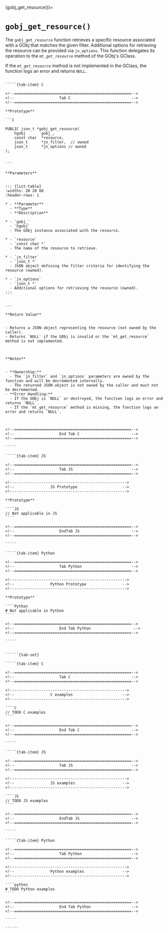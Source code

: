 

<!-- ============================================================== -->
(gobj_get_resource())=
# `gobj_get_resource()`
<!-- ============================================================== -->


The `gobj_get_resource` function retrieves a specific resource associated with a GObj that matches the given filter. Additional options for retrieving the resource can be provided via `jn_options`. This function delegates its operation to the `mt_get_resource` method of the GObj's GClass.

If the `mt_get_resource` method is not implemented in the GClass, the function logs an error and returns `NULL`.

        

<!------------------------------------------------------------>
<!--                    Prototypes                          -->
<!------------------------------------------------------------>

``````{tab-set}

`````{tab-item} C

<!--====================================================-->
<!--                    Tab C                           -->
<!--====================================================-->

**Prototype**

```C

PUBLIC json_t *gobj_get_resource(
    hgobj       gobj_,
    const char  *resource,
    json_t      *jn_filter,  // owned
    json_t      *jn_options // owned
);
        

```

**Parameters**


::: {list-table}
:widths: 20 20 60
:header-rows: 1

* - **Parameter**
  - **Type**
  - **Description**

* - `gobj_`
  - `hgobj`
  - The GObj instance associated with the resource.

* - `resource`
  - `const char *`
  - The name of the resource to retrieve.

* - `jn_filter`
  - `json_t *`
  - JSON object defining the filter criteria for identifying the resource (owned).

* - `jn_options`
  - `json_t *`
  - Additional options for retrieving the resource (owned).
:::
        

---

**Return Value**


- Returns a JSON object representing the resource (not owned by the caller).
- Returns `NULL` if the GObj is invalid or the `mt_get_resource` method is not implemented.
        


**Notes**


- **Ownership:**
  - The `jn_filter` and `jn_options` parameters are owned by the function and will be decremented internally.
  - The returned JSON object is not owned by the caller and must not be decremented.
- **Error Handling:**
  - If the GObj is `NULL` or destroyed, the function logs an error and returns `NULL`.
  - If the `mt_get_resource` method is missing, the function logs an error and returns `NULL`.
        


<!--====================================================-->
<!--                    End Tab C                       -->
<!--====================================================-->

`````

`````{tab-item} JS

<!--====================================================-->
<!--                    Tab JS                          -->
<!--====================================================-->

<!---------------------------------------------------->
<!--                JS Prototype                    -->
<!---------------------------------------------------->

**Prototype**

````JS
// Not applicable in JS
````

<!--====================================================-->
<!--                    EndTab JS                       -->
<!--====================================================-->

`````

`````{tab-item} Python

<!--====================================================-->
<!--                    Tab Python                      -->
<!--====================================================-->

<!---------------------------------------------------->
<!--                Python Prototype                -->
<!---------------------------------------------------->

**Prototype**

````Python
# Not applicable in Python
````

<!--====================================================-->
<!--                    End Tab Python                   -->
<!--====================================================-->

`````

``````

<!------------------------------------------------------------>
<!--                    Examples                            -->
<!------------------------------------------------------------>

```````{dropdown} Examples

``````{tab-set}

`````{tab-item} C

<!--====================================================-->
<!--                    Tab C                           -->
<!--====================================================-->

<!---------------------------------------------------->
<!--                C examples                      -->
<!---------------------------------------------------->

````C
// TODO C examples
````

<!--====================================================-->
<!--                    End Tab C                       -->
<!--====================================================-->

`````

`````{tab-item} JS

<!--====================================================-->
<!--                    Tab JS                          -->
<!--====================================================-->

<!---------------------------------------------------->
<!--                JS examples                     -->
<!---------------------------------------------------->

````JS
// TODO JS examples
````

<!--====================================================-->
<!--                    EndTab JS                       -->
<!--====================================================-->

`````

`````{tab-item} Python

<!--====================================================-->
<!--                    Tab Python                      -->
<!--====================================================-->

<!---------------------------------------------------->
<!--                Python examples                 -->
<!---------------------------------------------------->

````python
# TODO Python examples
````

<!--====================================================-->
<!--                    End Tab Python                  -->
<!--====================================================-->

`````

``````

```````

